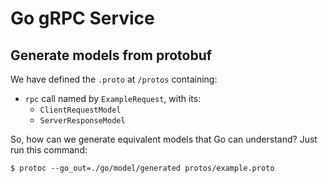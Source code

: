 # Go gRPC Service

## Generate models from protobuf

We have defined the `.proto` at `/protos` containing:
- `rpc` call named by `ExampleRequest`, with its:
  - `ClientRequestModel`
  - `ServerResponseModel`

So, how can we generate equivalent models that Go can understand? Just run this command:

```shell
$ protoc --go_out=./go/model/generated protos/example.proto
```